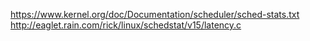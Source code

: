 https://www.kernel.org/doc/Documentation/scheduler/sched-stats.txt
http://eaglet.rain.com/rick/linux/schedstat/v15/latency.c
